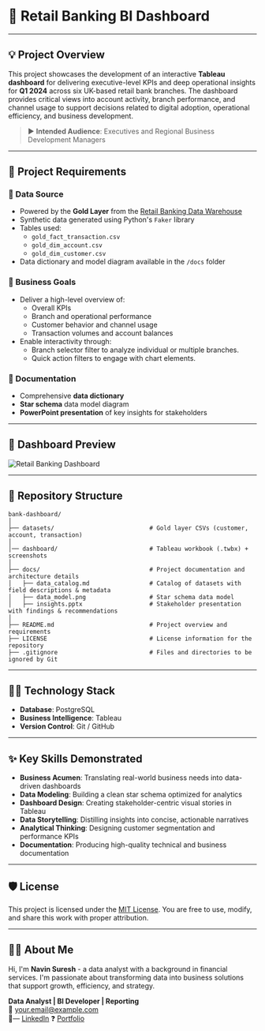 # 🏦 Retail Banking BI Dashboard

---

## 💡 Project Overview
This project showcases the development of an interactive **Tableau dashboard** for delivering executive-level KPIs and deep operational insights for **Q1 2024** across six UK-based retail bank branches. The dashboard provides critical views into account activity, branch performance, and channel usage to support decisions related to digital adoption, operational efficiency, and business development.

> ▶️ **Intended Audience**: Executives and Regional Business Development Managers

---

## 🚀 Project Requirements

### 📂 Data Source
- Powered by the **Gold Layer** from the [Retail Banking Data Warehouse](https://github.com/NavinSuresh/retail_banking_dwh)
- Synthetic data generated using Python's `Faker` library
- Tables used:
  - `gold_fact_transaction.csv`
  - `gold_dim_account.csv`
  - `gold_dim_customer.csv`
- Data dictionary and model diagram available in the `/docs` folder

### 💼 Business Goals
- Deliver a high-level overview of:
  - Overall KPIs
  - Branch and operational performance
  - Customer behavior and channel usage
  - Transaction volumes and account balances
- Enable interactivity through:
  - Branch selector filter to analyze individual or multiple branches.
  - Quick action filters to engage with chart elements.

### 📄 Documentation
- Comprehensive **data dictionary**
- **Star schema** data model diagram
- **PowerPoint presentation** of key insights for stakeholders

---

## 📸 Dashboard Preview

![Retail Banking Dashboard](dashboards/dashboard.png)

---

## 📂 Repository Structure
```
bank-dashboard/
│
├── datasets/                           # Gold layer CSVs (customer, account, transaction)
│
│── dashboard/                          # Tableau workbook (.twbx) + screenshots
│
├── docs/                               # Project documentation and architecture details
│   ├── data_catalog.md                 # Catalog of datasets with field descriptions & metadata
│   ├── data_model.png                  # Star schema data model
│   ├── insights.pptx                   # Stakeholder presentation with findings & recommendations
│
├── README.md                           # Project overview and requirements
├── LICENSE                             # License information for the repository
├── .gitignore                          # Files and directories to be ignored by Git
```

---

## 👨‍💼 Technology Stack
- **Database**: PostgreSQL  
- **Business Intelligence**: Tableau
- **Version Control**: Git / GitHub

---

## ✨ Key Skills Demonstrated
- **Business Acumen**: Translating real-world business needs into data-driven dashboards
- **Data Modeling**: Building a clean star schema optimized for analytics
- **Dashboard Design**: Creating stakeholder-centric visual stories in Tableau
- **Data Storytelling**: Distilling insights into concise, actionable narratives
- **Analytical Thinking**: Designing customer segmentation and performance KPIs
- **Documentation**: Producing high-quality technical and business documentation

---

## 🛡️ License
This project is licensed under the [MIT License](LICENSE). You are free to use, modify, and share this work with proper attribution.

---

## 🙋‍♂️ About Me
Hi, I'm **Navin Suresh** - a data analyst with a background in financial services. I'm passionate about transforming data into business solutions that support growth, efficiency, and strategy.

**Data Analyst | BI Developer | Reporting**  
📧 your.email@example.com  
🔗— [LinkedIn](https://linkedin.com/in/your-profile) ❓ [Portfolio](https://your-site.com)

